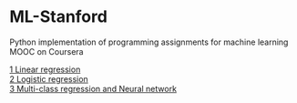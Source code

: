 # ML-Stanford
Python implementation of programming assignments for machine learning MOOC on Coursera

<a href="https://nbviewer.jupyter.org/github/MarkoJereb/ML-Stanford/blob/master/Assignment%201%20-%20Linear%20regression/Linear%20regression.ipynb">1 Linear regression</a><br>
<a href="https://nbviewer.jupyter.org/github/MarkoJereb/ML-Stanford/blob/master/2%20Logistic%20regression/Exercise%202.ipynb">2 Logistic regression</a><br>
<a href="http://nbviewer.jupyter.org/github/MarkoJereb/MLStanford/blob/master/3%20Multi_class%20Classification%20and%20Neural%20Networks/Multi-Class%20Classification.ipynb">3 Multi-class regression and Neural network</a><br>
